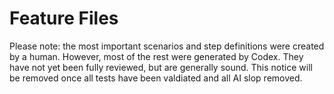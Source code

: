 # Feature Files

Please note: the most important scenarios and step definitions were created by a human.  However, most of the rest were generated by Codex.  They have not yet been fully reviewed, but are generally sound.  This notice will be removed once all tests have been valdiated and all AI slop removed.